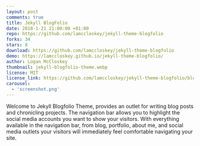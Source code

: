 ```yaml
---
layout: post
comments: true
title: Jekyll BlogFolio
date: 2018-1-21 21:00:00 +01:00
repo: https://github.com/lamccloskey/jekyll-theme-blogfolio
forks: 34
stars: 8
download: https://github.com/lamccloskey/jekyll-theme-blogfolio
demo: https://lamccloskey.github.io/jekyll-theme-blogfolio/
author: Logan McCloskey
thumbnail: jekyll-blogfolio-theme.webp
license: MIT
license_link: https://github.com/lamccloskey/jekyll-theme-blogfolio/blob/master/LICENSE
carousel:
  - 'screenshot.png'
---
```


Welcome to Jekyll Blogfolio Theme, provides an outlet for writing blog posts and chronicling projects. The navigation bar allows you to highlight the social media accounts you want to show your visitors. With everything available in the navigation bar, from blog, portfolio, about me, and social media outlets your visitors will immediately feel comfortable navigating your site.
